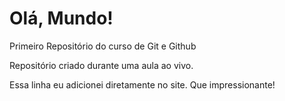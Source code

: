 # Olá, Mundo!
 Primeiro Repositório do curso de Git e Github

Repositório criado durante uma aula ao vivo.

Essa linha eu adicionei diretamente no site. Que impressionante!
